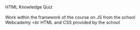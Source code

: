 HTML Knowledge Quiz
<br>
<br>
Work within the framework of the course on JS from the school Webcademy <br
HTML and CSS provided by the school
